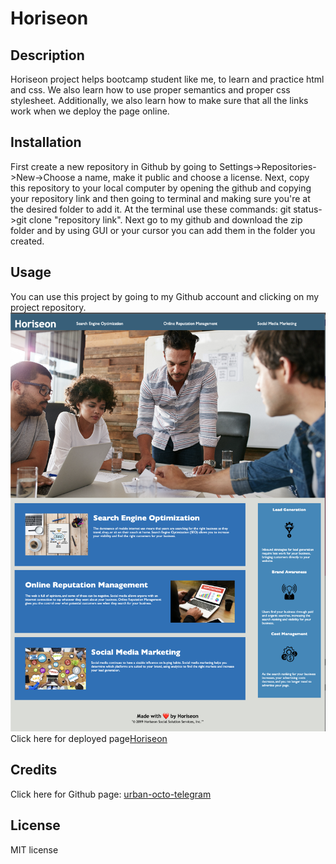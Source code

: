 # Horiseon

## Description
Horiseon project helps bootcamp student like me, to learn and practice html and css. We also learn how to use proper semantics and proper css stylesheet. Additionally, we also learn how to make sure that all the links work when we deploy the page online.

## Installation
First create a new repository in Github by going to Settings->Repositories->New->Choose a name, make it public and choose a license.
Next, copy this repository to your local computer by opening the github and copying your repository link and then going to terminal and making sure you're at the desired folder to add it. At the terminal use these commands: git status->git clone "repository link".
Next go to my github and download the zip folder and by using GUI or your cursor you can add them in the folder you created.

## Usage
You can use this project by going to my Github account and clicking on my project repository. 
<img src="./assets/images/screenshot-5.png"/>
Click here for deployed page<a href="https://ftahira1.github.io/Horiseon/">Horiseon</a>

## Credits
Click here for Github page: <a href="https://github.com/coding-boot-camp/urban-octo-telegram.git/">urban-octo-telegram</a>

## License
MIT license



